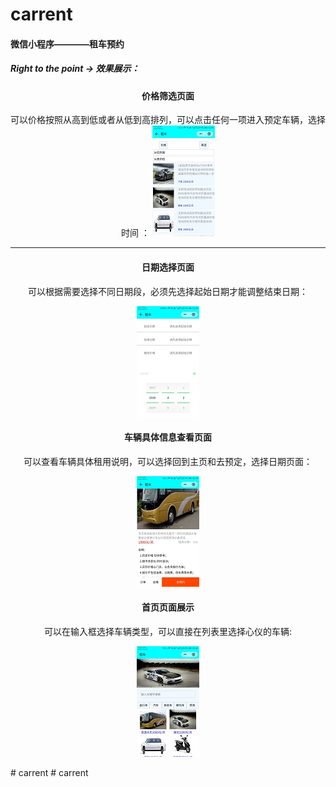 # carrent
#### 微信小程序————租车预约
##### Right to the point -> 效果展示：<br>
<div align = "center">
<h4>价格筛选页面</h4>

<!--  ![](https://assets-cdn.github.com/images/icons/emoji/octocat.png) -->

可以价格按照从高到低或者从低到高排列，可以点击任何一项进入预定车辆，选择时间 ：
![pricepage](https://github.com/Fatty-Fish/carrent/raw/master/images/1.jpg)
***
<h4>日期选择页面</h4>

可以根据需要选择不同日期段，必须先选择起始日期才能调整结束日期：

![dateadjust](https://github.com/Fatty-Fish/carrent/raw/master/images/2.jpg)
<!-- <img src = "https://github.com/Fatty-Fish/carrent/raw/master/images/2.jpg" width = "300px" height = "500px" align=center/> -->

<h4>车辆具体信息查看页面</h4>

可以查看车辆具体租用说明，可以选择回到主页和去预定，选择日期页面：

![carintro](https://github.com/Fatty-Fish/carrent/raw/master/images/3.jpg)
<!-- <img src = "https://github.com/Fatty-Fish/carrent/raw/master/images/3.jpg" width = "300px" height = "500px" align=center/> -->

<h4>首页页面展示</h4>

可以在输入框选择车辆类型，可以直接在列表里选择心仪的车辆:

![cartype](https://github.com/Fatty-Fish/carrent/raw/master/images/4.jpg)
<!-- <img src = "https://github.com/Fatty-Fish/carrent/raw/master/images/4.jpg" width = "300px" height = "500px" align=center/> -->
 
</div>
# carrent
# carrent
